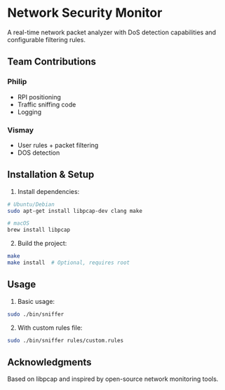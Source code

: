 # Network Security Monitor

A real-time network packet analyzer with DoS detection capabilities and configurable filtering rules.

## Team Contributions

### Philip

- RPI positioning
- Traffic sniffing code
- Logging

### Vismay

- User rules + packet filtering
- DOS detection

## Installation & Setup

1. Install dependencies:

```bash
# Ubuntu/Debian
sudo apt-get install libpcap-dev clang make

# macOS
brew install libpcap
```

2. Build the project:

```bash
make
make install  # Optional, requires root
```

## Usage

1. Basic usage:

```bash
sudo ./bin/sniffer
```

2. With custom rules file:

```bash
sudo ./bin/sniffer rules/custom.rules
```

## Acknowledgments

Based on libpcap and inspired by open-source network monitoring tools.
